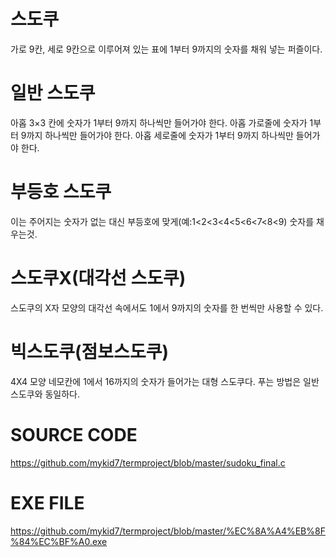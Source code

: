 # 스도쿠
가로 9칸, 세로 9칸으로 이루어져 있는 표에 1부터 9까지의 숫자를 채워 넣는 퍼즐이다.

# 일반 스도쿠
아홉 3×3 칸에 숫자가 1부터 9까지 하나씩만 들어가야 한다.
아홉 가로줄에 숫자가 1부터 9까지 하나씩만 들어가야 한다.
아홉 세로줄에 숫자가 1부터 9까지 하나씩만 들어가야 한다.
# 부등호 스도쿠
이는 주어지는 숫자가 없는 대신 부등호에 맞게(예:1<2<3<4<5<6<7<8<9) 숫자를 채우는것.
# 스도쿠X(대각선 스도쿠)
스도쿠의 X자 모양의 대각선 속에서도 1에서 9까지의 숫자를 한 번씩만 사용할 수 있다.
# 빅스도쿠(점보스도쿠)
4X4 모양 네모칸에 1에서 16까지의 숫자가 들어가는 대형 스도쿠다. 푸는 방법은 일반 스도쿠와 동일하다.

# SOURCE CODE
https://github.com/mykid7/termproject/blob/master/sudoku_final.c

# EXE FILE
https://github.com/mykid7/termproject/blob/master/%EC%8A%A4%EB%8F%84%EC%BF%A0.exe
